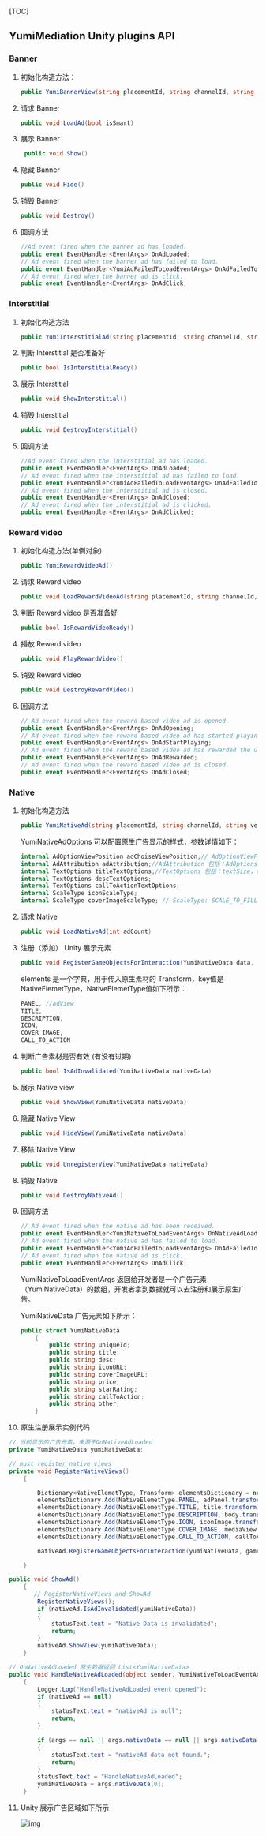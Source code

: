[TOC]

## YumiMediation Unity  plugins API

### Banner

1. 初始化构造方法：

   ```c#
   public YumiBannerView(string placementId, string channelId, string versionId, YumiAdPosition adPosition)
   ```

2. 请求 Banner

   ```c#
   public void LoadAd(bool isSmart)   
   ```

3. 展示 Banner

   ```c#
    public void Show()
   ```

4. 隐藏 Banner

   ```c#
   public void Hide()
   ```

5. 销毁 Banner

   ```c#
   public void Destroy()
   ```

6. 回调方法

   ```c#
   //Ad event fired when the banner ad has loaded.
   public event EventHandler<EventArgs> OnAdLoaded;
   // Ad event fired when the banner ad has failed to load.
   public event EventHandler<YumiAdFailedToLoadEventArgs> OnAdFailedToLoad;
   // Ad event fired when the banner ad is click.
   public event EventHandler<EventArgs> OnAdClick;
   ```

### Interstitial

1. 初始化构造方法

   ```c#
   public YumiInterstitialAd(string placementId, string channelId, string versionId)   
   ```

2. 判断 Interstitial 是否准备好

   ```c#
   public bool IsInterstitialReady()
   ```

3. 展示 Interstitial

   ```c#
   public void ShowInterstitial()
   ```

4. 销毁 Interstitial

   ```c#
   public void DestroyInterstitial()
   ```

5. 回调方法

   ```c#
   //Ad event fired when the interstitial ad has loaded.
   public event EventHandler<EventArgs> OnAdLoaded;
   // Ad event fired when the interstitial ad has failed to load.
   public event EventHandler<YumiAdFailedToLoadEventArgs> OnAdFailedToLoad;
   // Ad event fired when the interstitial ad is closed.
   public event EventHandler<EventArgs> OnAdClosed;
   // Ad event fired when the interstitial ad is clicked.
   public event EventHandler<EventArgs> OnAdClicked;

   ```

### Reward video

1. 初始化构造方法(单例对象)

   ```c#
   public YumiRewardVideoAd()
   ```

2. 请求 Reward video

   ```C#
   public void LoadRewardVideoAd(string placementId, string channelId, string versionId)
   ```

3. 判断 Reward video 是否准备好

   ```c#
   public bool IsRewardVideoReady()
   ```

4. 播放 Reward video

   ```c#
   public void PlayRewardVideo()
   ```

5. 销毁 Reward video

   ```c#
   public void DestroyRewardVideo()
   ```

6. 回调方法

   ```c#
   // Ad event fired when the reward based video ad is opened.
   public event EventHandler<EventArgs> OnAdOpening;
   // Ad event fired when the reward based video ad has started playing.
   public event EventHandler<EventArgs> OnAdStartPlaying;
   // Ad event fired when the reward based video ad has rewarded the user.
   public event EventHandler<EventArgs> OnAdRewarded;
   // Ad event fired when the reward based video ad is closed.
   public event EventHandler<EventArgs> OnAdClosed;
   ```

### Native

1. 初始化构造方法

   ```c#
   public YumiNativeAd(string placementId, string channelId, string versionId, YumiNativeAdOptions options)
   ```

   YumiNativeAdOptions 可以配置原生广告显示的样式，参数详情如下：

   ```c#
   internal AdOptionViewPosition adChoiseViewPosition;// AdOptionViewPosition 包括：       TOP_LEFT,TOP_RIGHT,BOTTOM_LEFT,BOTTOM_RIGHT
   internal AdAttribution adAttribution;//AdAttribution 包括：AdOptionsPosition、text、textColor、backgroundColor、textSize、hide
   internal TextOptions titleTextOptions;//TextOptions 包括：textSize，textColor，backgroundColor
   internal TextOptions descTextOptions;
   internal TextOptions callToActionTextOptions;
   internal ScaleType iconScaleType;
   internal ScaleType coverImageScaleType; // ScaleType: SCALE_TO_FILL、SCALE_ASPECT_FIT 、 SCALE_ASPECT_FILL
   ```

2. 请求 Native

   ```c#
   public void LoadNativeAd(int adCount)
   ```

3. 注册（添加） Unity 展示元素 

   ```C#
   public void RegisterGameObjectsForInteraction(YumiNativeData data, GameObject gameObject, Dictionary<NativeElemetType, Transform> elements)
   ```

   elements 是一个字典，用于传入原生素材的 Transform，key值是NativeElemetType，NativeElemetType值如下所示：

   ```c#
   PANEL, //adView
   TITLE,
   DESCRIPTION,
   ICON,
   COVER_IMAGE,
   CALL_TO_ACTION
   ```

4. 判断广告素材是否有效 (有没有过期)

   ```c#
   public bool IsAdInvalidated(YumiNativeData nativeData)
   ```

5. 展示 Native view

   ```c#
   public void ShowView(YumiNativeData nativeData)
   ```

6. 隐藏 Native View

   ```c#
   public void HideView(YumiNativeData nativeData)
   ```

7. 移除 Native View

   ```c#
   public void UnregisterView(YumiNativeData nativeData)
   ```

8. 销毁 Native

   ```c#
   public void DestroyNativeAd()
   ```

9. 回调方法

   ```c#
   // Ad event fired when the native ad has been received.
   public event EventHandler<YumiNativeToLoadEventArgs> OnNativeAdLoaded;
   // Ad event fired when the native ad has failed to load.
   public event EventHandler<YumiAdFailedToLoadEventArgs> OnAdFailedToLoad;
   // Ad event fired when the native ad is click.
   public event EventHandler<EventArgs> OnAdClick;
   ```

   YumiNativeToLoadEventArgs 返回给开发者是一个广告元素（YumiNativeData）的数组，开发者拿到数据就可以去注册和展示原生广告。

   YumiNativeData 广告元素如下所示：

   ```c#
   public struct YumiNativeData
       {
           public string uniqueId;
           public string title;
           public string desc;
           public string iconURL;
           public string coverImageURL;
           public string price;
           public string starRating;
           public string callToAction;
           public string other;
       }
   ```

10. 原生注册展示实例代码

   ```c#
   // 当前显示的广告元素，来源于OnNativeAdLoaded
   private YumiNativeData yumiNativeData;

   // must register native views
   private void RegisterNativeViews()
       {

           Dictionary<NativeElemetType, Transform> elementsDictionary = new Dictionary<NativeElemetType, Transform>();
           elementsDictionary.Add(NativeElemetType.PANEL, adPanel.transform);
           elementsDictionary.Add(NativeElemetType.TITLE, title.transform);
           elementsDictionary.Add(NativeElemetType.DESCRIPTION, body.transform);
           elementsDictionary.Add(NativeElemetType.ICON, iconImage.transform);
           elementsDictionary.Add(NativeElemetType.COVER_IMAGE, mediaView.transform);
           elementsDictionary.Add(NativeElemetType.CALL_TO_ACTION, callToActionButton.transform);

           nativeAd.RegisterGameObjectsForInteraction(yumiNativeData, gameObject, elementsDictionary);

       }

   public void ShowAd()
       {
          // RegisterNativeViews and ShowAd
           RegisterNativeViews();
           if (nativeAd.IsAdInvalidated(yumiNativeData))
           {
               statusText.text = "Native Data is invalidated";
               return;
           }
           nativeAd.ShowView(yumiNativeData);
       }

   // OnNativeAdLoaded 原生数据返回 List<YumiNativeData>
   public void HandleNativeAdLoaded(object sender, YumiNativeToLoadEventArgs args)
       {
           Logger.Log("HandleNativeAdLoaded event opened");
           if (nativeAd == null)
           {
               statusText.text = "nativeAd is null";
               return;
           }

           if (args == null || args.nativeData == null || args.nativeData.Count == 0)
           {
               statusText.text = "nativeAd data not found.";
               return;
           }
           statusText.text = "HandleNativeAdLoaded";
           yumiNativeData = args.nativeData[0];
       }
   ```

11. Unity 展示广告区域如下所示

    ![img](adView_unity.png)

